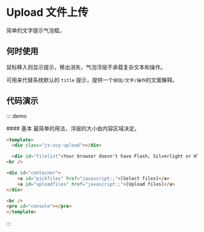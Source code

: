 <script>
    export default {
        mounted () {
            ZCY.Upload.boot()
        }
    }
</script>

# Upload 文件上传

简单的文字提示气泡框。

## 何时使用

鼠标移入则显示提示，移出消失，气泡浮层不承载复杂文本和操作。

可用来代替系统默认的 `title` 提示，提供一个`按钮/文字/操作`的文案解释。

## 代码演示

::: demo
<summary>
  #### 基本
  最简单的用法，浮层的大小由内容区域决定。
</summary>

```html
<template>
  <div class="js-zcy-upload"></div>

  <div id="filelist">Your browser doesn't have Flash, Silverlight or HTML5 support.</div>
<br />

<div id="container">
    <a id="pickfiles" href="javascript:;">[Select files]</a>
    <a id="uploadfiles" href="javascript:;">[Upload files]</a>
</div>

<br />
<pre id="console"></pre>
</template>
```
:::
